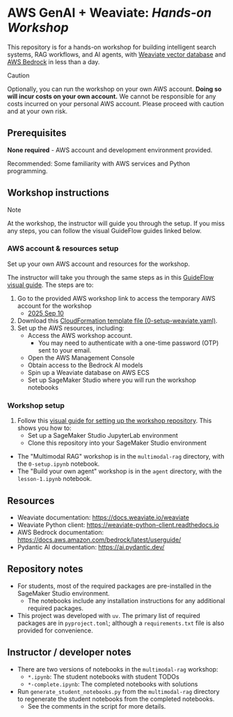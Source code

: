 # AWS GenAI + Weaviate: *Hands-on Workshop*

This repository is for a hands-on workshop for building intelligent search systems, RAG workflows, and AI agents, with [Weaviate vector database](https://docs.weaviate.io/weaviate) and [AWS Bedrock](https://aws.amazon.com/bedrock/) in less than a day.

> [!CAUTION]
> Optionally, you can run the workshop on your own AWS account. **Doing so will incur costs on your own account.** We cannot be responsible for any costs incurred on your personal AWS account. Please proceed with caution and at your own risk.

## Prerequisites

**None required** - AWS account and development environment provided.

Recommended: Some familiarity with AWS services and Python programming.

## Workshop instructions

> [!NOTE]
> At the workshop, the instructor will guide you through the setup. If you miss any steps, you can follow the visual GuideFlow guides linked below.

### AWS account & resources setup

Set up your own AWS account and resources for the workshop.

The instructor will take you through the same steps as in this <a href="https://app.guideflow.com/player/zklz623bop" target="_blank">GuideFlow visual guide</a>. The steps are to:

1. Go to the provided AWS workshop link to access the temporary AWS account for the workshop
    - <a href="https://catalog.us-east-1.prod.workshops.aws/join?access-code=b2e1-02c699-db" target="_blank">2025 Sep 10</a>
2. Download this <a href="./0-setup-weaviate.yaml" target="_blank">CloudFormation template file (0-setup-weaviate.yaml)</a>.
3. Set up the AWS resources, including:
    - Access the AWS workshop account.
      - You may need to authenticate with a one-time password (OTP) sent to your email.
    - Open the AWS Management Console
    - Obtain access to the Bedrock AI models
    - Spin up a Weaviate database on AWS ECS
    - Set up SageMaker Studio where you will run the workshop notebooks

### Workshop setup

1. Follow this <a href="https://app.guideflow.com/player/3r3d3nmsnp" target="_blank">visual guide for setting up the workshop repository</a>. This shows you how to:
    - Set up a SageMaker Studio JupyterLab environment
    - Clone this repository into your SageMaker Studio environment

- The "Multimodal RAG" workshop is in the `multimodal-rag` directory, with the `0-setup.ipynb` notebook.
- The "Build your own agent" workshop is in the `agent` directory, with the `lesson-1.ipynb` notebook.

## Resources

- Weaviate documentation: https://docs.weaviate.io/weaviate
- Weaviate Python client: https://weaviate-python-client.readthedocs.io
- AWS Bedrock documentation: https://docs.aws.amazon.com/bedrock/latest/userguide/
- Pydantic AI documentation: https://ai.pydantic.dev/

## Repository notes

- For students, most of the required packages are pre-installed in the SageMaker Studio environment.
    - The notebooks include any installation instructions for any additional required packages.
- This project was developed with `uv`. The primary list of required packages are in `pyproject.toml`; although a `requirements.txt` file is also provided for convenience.

## Instructor / developer notes

- There are two versions of notebooks in the `multimodal-rag` workshop:
    - `*.ipynb`: The student notebooks with student TODOs
    - `*-complete.ipynb`: The completed notebooks with solutions
- Run `generate_student_notebooks.py` from the `multimodal-rag` directory to regenerate the student notebooks from the completed notebooks.
    - See the comments in the script for more details.
